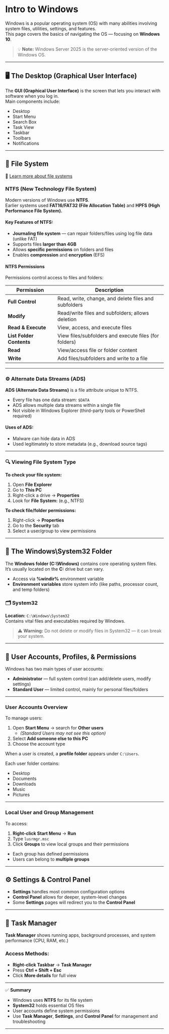 # Intro to Windows

Windows is a popular operating system (OS) with many abilities involving system files, utilities, settings, and features.  
This page covers the basics of navigating the OS — focusing on **Windows 10**.

> 💡 **Note:** Windows Server 2025 is the server-oriented version of the Windows OS.

---

## 🖥️ The Desktop (Graphical User Interface)

The **GUI (Graphical User Interface)** is the screen that lets you interact with software when you log in.  
Main components include:

- Desktop  
- Start Menu  
- Search Box  
- Task View  
- Taskbar  
- Toolbars  
- Notifications  

---

## 📂 File System

🔗 [Learn more about file systems](https://learn.microsoft.com/en-us/troubleshoot/windows-client/backup-and-storage/fat-hpfs-and-ntfs-file-systems)

### NTFS (New Technology File System)

Modern versions of Windows use **NTFS**.  
Earlier systems used **FAT16/FAT32 (File Allocation Table)** and **HPFS (High Performance File System).**

#### Key Features of NTFS:
- **Journaling file system** — can repair folders/files using log file data (unlike FAT)
- Supports files **larger than 4GB**
- Allows **specific permissions** on folders and files
- Enables **compression** and **encryption** (EFS)

#### NTFS Permissions
Permissions control access to files and folders:

| Permission | Description |
|-------------|-------------|
| **Full Control** | Read, write, change, and delete files and subfolders |
| **Modify** | Read/write files and subfolders; allows deletion |
| **Read & Execute** | View, access, and execute files |
| **List Folder Contents** | View files/subfolders and execute files (for folders) |
| **Read** | View/access file or folder content |
| **Write** | Add files/subfolders and write to a file |

---

### ⚙️ Alternate Data Streams (ADS)

**ADS (Alternate Data Streams)** is a file attribute unique to NTFS.

- Every file has one data stream: `$DATA`
- ADS allows multiple data streams within a single file
- Not visible in Windows Explorer (third-party tools or PowerShell required)

#### Uses of ADS:
- Malware can hide data in ADS  
- Used legitimately to store metadata (e.g., download source tags)

---

### 🔍 Viewing File System Type

**To check your file system:**
1. Open **File Explorer**
2. Go to **This PC**
3. Right-click a drive → **Properties**
4. Look for **File System:** (e.g., NTFS)

**To check file/folder permissions:**
1. Right-click → **Properties**
2. Go to the **Security** tab
3. Select a user/group to view permissions

---

## 🧠 The Windows\System32 Folder

The **Windows folder (C:\Windows)** contains core operating system files.  
It’s usually located on the **C:** drive but can vary.

- Access via **%windir%** environment variable  
- **Environment variables** store system info (like paths, processor count, and temp folders)

### 🗂️ System32
**Location:** `C:\Windows\System32`  
Contains vital files and executables required by Windows.

> ⚠️ **Warning:** Do not delete or modify files in System32 — it can break your system.

---

## 👤 User Accounts, Profiles, & Permissions

Windows has two main types of user accounts:
- **Administrator** — full system control (can add/delete users, modify settings)
- **Standard User** — limited control, mainly for personal files/folders

---

### User Accounts Overview

To manage users:
1. Open **Start Menu** → search for **Other users**
   - *(Standard Users may not see this option)*
2. Select **Add someone else to this PC**
3. Choose the account type

When a user is created, a **profile folder** appears under `C:\Users`.

Each user folder contains:
- Desktop  
- Documents  
- Downloads  
- Music  
- Pictures  

---

### Local User and Group Management

To access:
1. **Right-click Start Menu** → **Run**
2. Type `lusrmgr.msc`
3. Click **Groups** to view local groups and their permissions

- Each group has defined permissions
- Users can belong to **multiple groups**

---

## ⚙️ Settings & Control Panel

- **Settings** handles most common configuration options  
- **Control Panel** allows for deeper, system-level changes  
- Some **Settings** pages will redirect you to the **Control Panel**

---

## 🧾 Task Manager

**Task Manager** shows running apps, background processes, and system performance (CPU, RAM, etc.)

### Access Methods:
- **Right-click Taskbar** → **Task Manager**
- Press **Ctrl + Shift + Esc**
- Click **More details** for full view

---

✅ **Summary**
- Windows uses **NTFS** for its file system  
- **System32** holds essential OS files  
- User accounts define system permissions  
- Use **Task Manager**, **Settings**, and **Control Panel** for management and troubleshooting  

---
